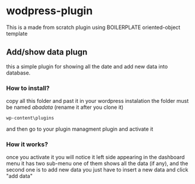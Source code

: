 # wodpress-plugin
This is a made from scratch plugin using BOILERPLATE oriented-object template

## Add/show data plugn 
this a simple plugin for showing all the date and add new data into database.

### How to install?
copy all this folder and past it in your wordpress instalation
the folder must be named *abadata* (rename it after you clone it)
```
wp-content\plugins
```
and then go to your plugin managment plugin and activate it

### How it works?
once you activate it you will notice it left side appearing in the dashboard menu
it has two sub-menu one of them shows all the data (if any), and the second one is to add new data
you just have to insert a new data and click "add data"
